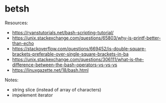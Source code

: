 # betsh

Resources:

- https://ryanstutorials.net/bash-scripting-tutorial/
- https://unix.stackexchange.com/questions/65803/why-is-printf-better-than-echo
- https://stackoverflow.com/questions/669452/is-double-square-brackets-preferable-over-single-square-brackets-in-ba
- https://unix.stackexchange.com/questions/306111/what-is-the-difference-between-the-bash-operators-vs-vs-vs
- https://linuxgazette.net/18/bash.html

Notes:

- string slice (instead of array of characters)
- impelement iterator
